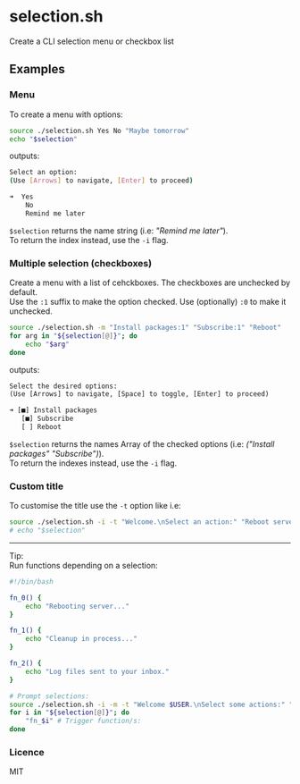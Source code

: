 # selection.sh

Create a CLI selection menu or checkbox list

## Examples

### Menu

To create a menu with options:

```sh
source ./selection.sh Yes No "Maybe tomorrow"
echo "$selection"
```

outputs:

```sh
Select an option:
(Use [Arrows] to navigate, [Enter] to proceed)

➜  Yes
    No
    Remind me later
```

`$selection` returns the name string (i.e: *"Remind me later"*).  
To return the index instead, use the `-i` flag.

### Multiple selection (checkboxes)

Create a menu with a list of cehckboxes. The checkboxes are unchecked by default.  
Use the `:1` suffix to make the option checked. Use (optionally) `:0` to make it unchecked.

```sh
source ./selection.sh -m "Install packages:1" "Subscribe:1" "Reboot"
for arg in "${selection[@]}"; do
    echo "$arg"
done
```

outputs:

```txt
Select the desired options:
(Use [Arrows] to navigate, [Space] to toggle, [Enter] to proceed)

➜ [■] Install packages
   [■] Subscribe
   [ ] Reboot
```

`$selection` returns the names Array of the checked options (i.e: *("Install packages" "Subscribe")*).  
To return the indexes instead, use the `-i` flag.

### Custom title

To customise the title use the `-t` option like i.e:

```sh
source ./selection.sh -i -t "Welcome.\nSelect an action:" "Reboot server" "Cleanup" "Review logs"
# echo "$selection"
```

___

Tip:  
Run functions depending on a selection:  

```sh
#!/bin/bash

fn_0() {
    echo "Rebooting server..."
}

fn_1() {
    echo "Cleanup in process..."
}

fn_2() {
    echo "Log files sent to your inbox."
}

# Prompt selections:
source ./selection.sh -i -m -t "Welcome $USER.\nSelect some actions:" "Reboot server" Cleanup "Review logs"
for i in "${selection[@]}"; do
    "fn_$i" # Trigger function/s:
done
```

### Licence

MIT
